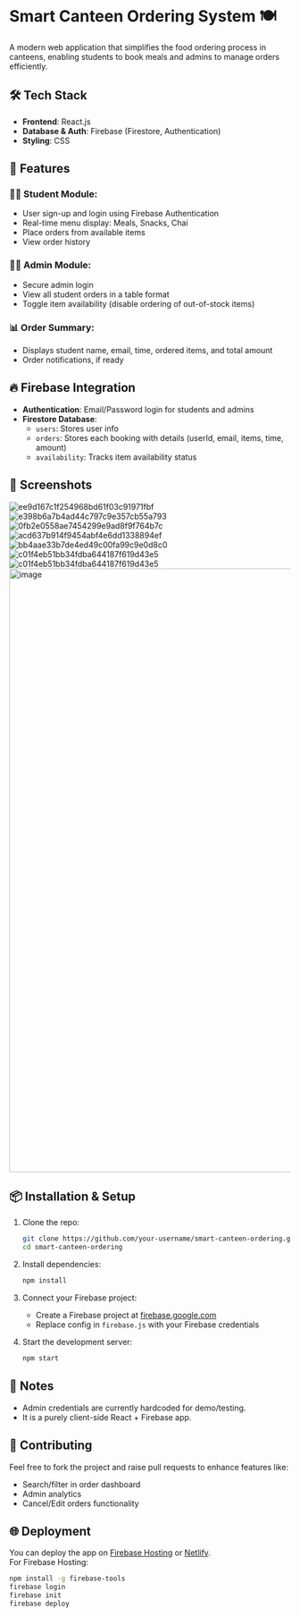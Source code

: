 
# Smart Canteen Ordering System 🍽️

A modern web application that simplifies the food ordering process in canteens, enabling students to book meals and admins to manage orders efficiently.

## 🛠 Tech Stack

- **Frontend**: React.js  
- **Database & Auth**: Firebase (Firestore, Authentication)  
- **Styling**: CSS

## 🚀 Features

### 👨‍🎓 Student Module:
- User sign-up and login using Firebase Authentication
- Real-time menu display: Meals, Snacks, Chai
- Place orders from available items
- View order history

### 🧑‍💼 Admin Module:
- Secure admin login
- View all student orders in a table format
- Toggle item availability (disable ordering of out-of-stock items)

### 📊 Order Summary:
- Displays student name, email, time, ordered items, and total amount
- Order notifications, if ready

## 🔥 Firebase Integration

- **Authentication**: Email/Password login for students and admins  
- **Firestore Database**:  
  - `users`: Stores user info  
  - `orders`: Stores each booking with details (userId, email, items, time, amount)  
  - `availability`: Tracks item availability status

## 📸 Screenshots

![ee9d167c1f254968bd61f03c91971fbf](https://github.com/user-attachments/assets/397aa0f6-296d-4a4c-bd05-d56707dc7562)
![e398b6a7b4ad44c797c9e357cb55a793](https://github.com/user-attachments/assets/d3313b79-e3b0-431b-b2ef-8aaa8bae37b7)
![0fb2e0558ae7454299e9ad8f9f764b7c](https://github.com/user-attachments/assets/942b19c5-499b-4924-a741-6854f87adf87)
![acd637b914f9454abf4e6dd1338894ef](https://github.com/user-attachments/assets/05f6462e-b604-430f-84e6-7c42ddedf465)
![bb4aae33b7de4ed49c00fa99c9e0d8c0](https://github.com/user-attachments/assets/3cdaaf39-fff0-496f-b2b8-cefcdd289607)
![c01f4eb51bb34fdba644187f619d43e5](https://github.com/user-attachments/assets/b514bab3-3d07-4385-993e-dfe79ca47138)
![c01f4eb51bb34fdba644187f619d43e5](https://github.com/user-attachments/assets/2ac88475-d191-4770-8573-9d63fe46c290)
<img width="1920" height="1080" alt="image" src="https://github.com/user-attachments/assets/5f91cf13-f4c7-4e60-b736-d918c3f93c95" />

## 📦 Installation & Setup

1. Clone the repo:
   ```bash
   git clone https://github.com/your-username/smart-canteen-ordering.git
   cd smart-canteen-ordering
   ```

2. Install dependencies:
   ```bash
   npm install
   ```

3. Connect your Firebase project:
   - Create a Firebase project at [firebase.google.com](https://firebase.google.com/)
   - Replace config in `firebase.js` with your Firebase credentials

4. Start the development server:
   ```bash
   npm start
   ```

## 📌 Notes

- Admin credentials are currently hardcoded for demo/testing.
- It is a purely client-side React + Firebase app.

## 🤝 Contributing

Feel free to fork the project and raise pull requests to enhance features like:
- Search/filter in order dashboard
- Admin analytics
- Cancel/Edit orders functionality
  
## 🌐 Deployment

You can deploy the app on [Firebase Hosting](https://firebase.google.com/docs/hosting) or [Netlify](https://www.netlify.com/).  
For Firebase Hosting:
```bash
npm install -g firebase-tools
firebase login
firebase init
firebase deploy
```
